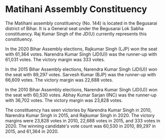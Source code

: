 # Matihani Assembly Constituency

The Matihani assembly constituency (No. 144) is located in the Begusarai district of Bihar. It is a General seat under the Begusarai Lok Sabha constituency. Raj Kumar Singh of the JD(U) currently represents this constituency.

In the 2020 Bihar Assembly elections, Rajkumar Singh (LJP) won the seat with 61,364 votes. Narendra Kumar Singh (JD(U)) was the runner-up with 61,031 votes. The victory margin was 333 votes.

In the 2015 Bihar Assembly elections, Narendra Kumar Singh (JD(U)) won the seat with 89,297 votes. Sarvesh Kumar (BJP) was the runner-up with 66,609 votes. The victory margin was 22,688 votes.

In the 2010 Bihar Assembly elections, Narendra Kumar Singh (JD(U)) won the seat with 60,530 votes. Abhay Kumar Sarjan (INC) was the runner-up with 36,702 votes. The victory margin was 23,828 votes.

The constituency has seen victories by Narendra Kumar Singh in 2010, Narendra Kumar Singh in 2015, and Rajkumar Singh in 2020. The victory margins were 23,828 votes in 2010, 22,688 votes in 2015, and 333 votes in 2020. The winning candidate's vote count was 60,530 in 2010, 89,297 in 2015, and 61,364 in 2020.
